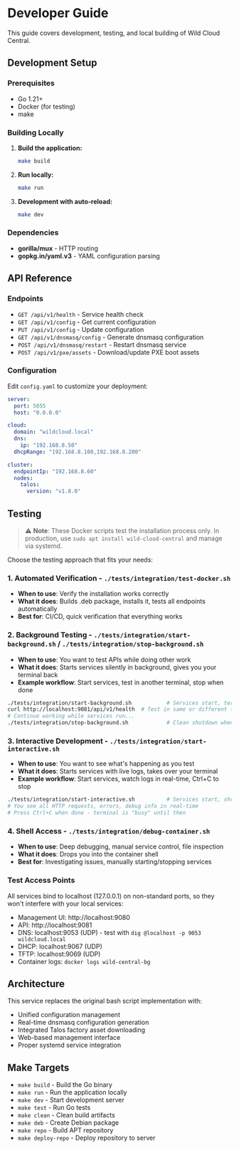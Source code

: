 # Developer Guide

This guide covers development, testing, and local building of Wild Cloud Central.

## Development Setup

### Prerequisites
- Go 1.21+
- Docker (for testing)
- make

### Building Locally

1. **Build the application:**
   ```bash
   make build
   ```

2. **Run locally:**
   ```bash
   make run
   ```

3. **Development with auto-reload:**
   ```bash
   make dev
   ```

### Dependencies
- **gorilla/mux** - HTTP routing
- **gopkg.in/yaml.v3** - YAML configuration parsing

## API Reference

### Endpoints

- `GET /api/v1/health` - Service health check
- `GET /api/v1/config` - Get current configuration
- `PUT /api/v1/config` - Update configuration
- `GET /api/v1/dnsmasq/config` - Generate dnsmasq configuration
- `POST /api/v1/dnsmasq/restart` - Restart dnsmasq service
- `POST /api/v1/pxe/assets` - Download/update PXE boot assets

### Configuration

Edit `config.yaml` to customize your deployment:

```yaml
server:
  port: 5055
  host: "0.0.0.0"

cloud:
  domain: "wildcloud.local"
  dns:
    ip: "192.168.8.50"
  dhcpRange: "192.168.8.100,192.168.8.200"

cluster:
  endpointIp: "192.168.8.60"
  nodes:
    talos:
      version: "v1.8.0"
```

## Testing

> ⚠️ **Note**: These Docker scripts test the installation process only. In production, use `sudo apt install wild-cloud-central` and manage via systemd.

Choose the testing approach that fits your needs:

### 1. Automated Verification - `./tests/integration/test-docker.sh`
- **When to use**: Verify the installation works correctly
- **What it does**: Builds .deb package, installs it, tests all endpoints automatically
- **Best for**: CI/CD, quick verification that everything works

### 2. Background Testing - `./tests/integration/start-background.sh` / `./tests/integration/stop-background.sh`  
- **When to use**: You want to test APIs while doing other work
- **What it does**: Starts services silently in background, gives you your terminal back
- **Example workflow**: Start services, test in another terminal, stop when done
```bash
./tests/integration/start-background.sh           # Services start, terminal returns immediately
curl http://localhost:9081/api/v1/health  # Test in same or different terminal
# Continue working while services run...
./tests/integration/stop-background.sh            # Clean shutdown when finished
```

### 3. Interactive Development - `./tests/integration/start-interactive.sh`
- **When to use**: You want to see what's happening as you test
- **What it does**: Starts services with live logs, takes over your terminal
- **Example workflow**: Start services, watch logs in real-time, Ctrl+C to stop
```bash
./tests/integration/start-interactive.sh          # Services start, shows live logs
# You see all HTTP requests, errors, debug info in real-time
# Press Ctrl+C when done - terminal is "busy" until then
```

### 4. Shell Access - `./tests/integration/debug-container.sh`
- **When to use**: Deep debugging, manual service control, file inspection
- **What it does**: Drops you into the container shell
- **Best for**: Investigating issues, manually starting/stopping services

### Test Access Points
All services bind to localhost (127.0.0.1) on non-standard ports, so they won't interfere with your local services:

- Management UI: http://localhost:9080
- API: http://localhost:9081
- DNS: localhost:9053 (UDP) - test with `dig @localhost -p 9053 wildcloud.local`
- DHCP: localhost:9067 (UDP)
- TFTP: localhost:9069 (UDP)
- Container logs: `docker logs wild-central-bg`

## Architecture

This service replaces the original bash script implementation with:
- Unified configuration management
- Real-time dnsmasq configuration generation
- Integrated Talos factory asset downloading
- Web-based management interface
- Proper systemd service integration

## Make Targets

- `make build` - Build the Go binary
- `make run` - Run the application locally
- `make dev` - Start development server
- `make test` - Run Go tests
- `make clean` - Clean build artifacts
- `make deb` - Create Debian package
- `make repo` - Build APT repository
- `make deploy-repo` - Deploy repository to server